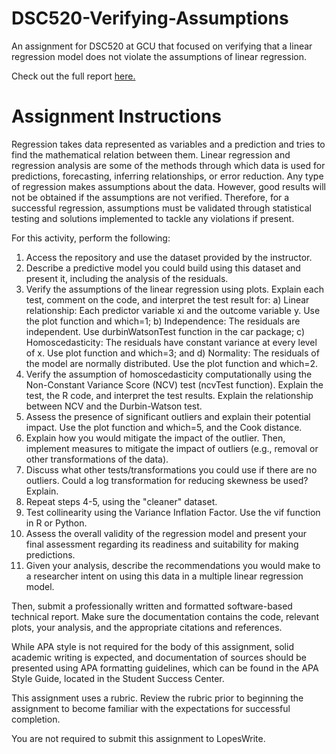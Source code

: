 # DSC520-Verifying-Assumptions
 An assignment for DSC520 at GCU that focused on verifying that a linear regression model does not violate the assumptions of linear regression.

Check out the full report [here.](https://github.com/jhould007/DSC520-Verifying-Assumptions/blob/main/Verifying%20Assumptions.ipynb)

# Assignment Instructions
Regression takes data represented as variables and a prediction and tries to find the mathematical relation between them. Linear regression and regression analysis are some of the methods through which data is used for predictions, forecasting, inferring relationships, or error reduction. Any type of regression makes assumptions about the data. However, good results will not be obtained if the assumptions are not verified. Therefore, for a successful regression, assumptions must be validated through statistical testing and solutions implemented to tackle any violations if present.

For this activity, perform the following:
1. Access the repository and use the dataset provided by the instructor.
2. Describe a predictive model you could build using this dataset and present it, including the analysis of the residuals.
3. Verify the assumptions of the linear regression using plots. Explain each test, comment on the code, and interpret the test result for: a) Linear relationship: Each predictor variable xi and the outcome variable y. Use the plot function and which=1; b) Independence: The residuals are independent. Use durbinWatsonTest function in the car package; c) Homoscedasticity: The residuals have constant variance at every level of x. Use plot function and which=3; and d) Normality: The residuals of the model are normally distributed. Use the plot function and which=2.
4. Verify the assumption of homoscedasticity computationally using the Non-Constant Variance Score (NCV) test (ncvTest function). Explain the test, the R code, and interpret the test results. Explain the relationship between NCV and the Durbin-Watson test.
5. Assess the presence of significant outliers and explain their potential impact. Use the plot function and which=5, and the Cook distance.
6. Explain how you would mitigate the impact of the outlier. Then, implement measures to mitigate the impact of outliers (e.g., removal or other transformations of the data).
7. Discuss what other tests/transformations you could use if there are no outliers. Could a log transformation for reducing skewness be used? Explain.
8. Repeat steps 4-5, using the "cleaner" dataset.
9. Test collinearity using the Variance Inflation Factor. Use the vif function in R or Python.
10. Assess the overall validity of the regression model and present your final assessment regarding its readiness and suitability for making predictions.
11. Given your analysis, describe the recommendations you would make to a researcher intent on using this data in a multiple linear regression model.

Then, submit a professionally written and formatted software-based technical report. Make sure the documentation contains the code, relevant plots, your analysis, and the appropriate citations and references.

While APA style is not required for the body of this assignment, solid academic writing is expected, and documentation of sources should be presented using APA formatting guidelines, which can be found in the APA Style Guide, located in the Student Success Center.

This assignment uses a rubric. Review the rubric prior to beginning the assignment to become familiar with the expectations for successful completion.

You are not required to submit this assignment to LopesWrite. 
